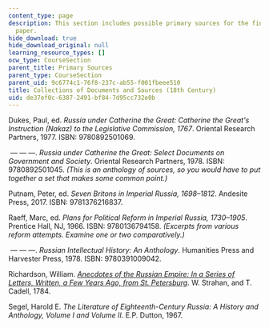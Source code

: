 ```yaml
---
content_type: page
description: This section includes possible primary sources for the final research
  paper.
hide_download: true
hide_download_original: null
learning_resource_types: []
ocw_type: CourseSection
parent_title: Primary Sources
parent_type: CourseSection
parent_uid: 9c6774c1-76f8-237c-ab55-f001fbeee510
title: Collections of Documents and Sources (18th Century)
uid: de37ef0c-6387-2491-bf84-7d95cc732e0b
---
```


Dukes, Paul, ed. _Russia under Catherine the Great: Catherine the Great's Instruction (Nakaz) to the Legislative Commission, 1767_. Oriental Research Partners, 1977. ISBN: 9780892501069.

 — — —. _Russia under Catherine the Great: Select Documents on Government and Society_. Oriental Research Partners, 1978. ISBN: 9780892501045. _(This is an anthology of sources, so you would have to put together a set that makes some common point.)_

Putnam, Peter, ed. _Seven Britons in Imperial Russia, 1698–1812_. Andesite Press, 2017. ISBN: 9781376216837. 

Raeff, Marc, ed. _Plans for Political Reform in Imperial Russia, 1730–1905_. Prentice Hall, NJ, 1966. ISBN: 9780136794158. _(Excerpts from various reform attempts. Examine one or two comparatively.)_

 — — —. _Russian Intellectual History: An Anthology_. Humanities Press and Harvester Press, 1978. ISBN: 9780391009042. 

Richardson, William. _[Anecdotes of the Russian Empire: In a Series of Letters, Written, a Few Years Ago, from St. Petersburg](https://www.google.com/books/edition/Anecdotes_of_the_Russian_Empire/sccGAAAAQAAJ?hl=en&gbpv=1)_. W. Strahan, and T. Cadell, 1784.

Segel, Harold E. _The Literature of Eighteenth-Century Russia: A History and Anthology, Volume I and Volume II_. E.P. Dutton, 1967.